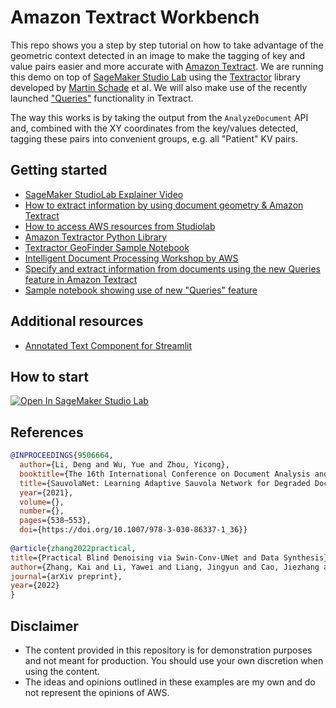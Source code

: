 # Amazon Textract Workbench
This repo shows you a step by step tutorial on how to take advantage of the geometric context detected in an image to make the tagging of key and value pairs easier and more accurate with [Amazon Textract](https://aws.amazon.com/textract/). We are running this demo on top of [SageMaker Studio Lab](https://www.youtube.com/watch?v=FUEIwAsrMP4) using the [Textractor](https://github.com/aws-samples/amazon-textract-textractor) library developed by [Martin Schade](https://www.linkedin.com/in/martinschade/) et al. We will also make use of the recently launched ["Queries"](https://aws.amazon.com/blogs/machine-learning/specify-and-extract-information-from-documents-using-the-new-queries-feature-in-amazon-textract/) functionality in Textract. 

The way this works is by taking the output from the `AnalyzeDocument` API and, combined with the XY coordinates from the key/values detected, tagging these pairs into convenient groups, e.g. all "Patient" KV pairs.


## Getting started
- [SageMaker StudioLab Explainer Video](https://www.youtube.com/watch?v=FUEIwAsrMP4)
- [How to extract information by using document geometry & Amazon Textract](https://github.com/machinelearnear/extract-info-by-doc-geometry-aws-textract)
- [How to access AWS resources from Studiolab](https://github.com/aws/studio-lab-examples/blob/main/connect-to-aws/Access_AWS_from_Studio_Lab.ipynb)
- [Amazon Textractor Python Library](https://github.com/aws-samples/amazon-textract-textractor)
- [Textractor GeoFinder Sample Notebook](https://github.com/aws-samples/amazon-textract-textractor/blob/master/tpipelinegeofinder/geofinder-sample-notebook.ipynb)
- [Intelligent Document Processing Workshop by AWS](https://catalog.us-east-1.prod.workshops.aws/workshops/c2af04b2-54ab-4b3d-be73-c7dd39074b20/en-US/)
- [Specify and extract information from documents using the new Queries feature in Amazon Textract](https://aws.amazon.com/blogs/machine-learning/specify-and-extract-information-from-documents-using-the-new-queries-feature-in-amazon-textract/)
- [Sample notebook showing use of new "Queries" feature](https://github.com/aws-samples/amazon-textract-code-samples/blob/master/python/queries/paystub.ipynb)

## Additional resources
- [Annotated Text Component for Streamlit](https://github.com/tvst/st-annotated-text)

## How to start
[![Open In SageMaker Studio Lab](https://studiolab.sagemaker.aws/studiolab.svg)](https://studiolab.sagemaker.aws/import/github/machinelearnear/amazon-textract-workbench/blob/main/launch_app.ipynb)

## References

```bibtex
@INPROCEEDINGS{9506664,  
  author={Li, Deng and Wu, Yue and Zhou, Yicong},  
  booktitle={The 16th International Conference on Document Analysis and Recognition (ICDAR)},   
  title={SauvolaNet: Learning Adaptive Sauvola Network for Degraded Document Binarization},   
  year={2021},  
  volume={},  
  number={},  
  pages={538–553},  
  doi={https://doi.org/10.1007/978-3-030-86337-1_36}}
  
@article{zhang2022practical,
title={Practical Blind Denoising via Swin-Conv-UNet and Data Synthesis},
author={Zhang, Kai and Li, Yawei and Liang, Jingyun and Cao, Jiezhang and Zhang, Yulun and Tang, Hao and Timofte, Radu and Van Gool, Luc},
journal={arXiv preprint},
year={2022}
}
```

## Disclaimer
- The content provided in this repository is for demonstration purposes and not meant for production. You should use your own discretion when using the content.
- The ideas and opinions outlined in these examples are my own and do not represent the opinions of AWS.